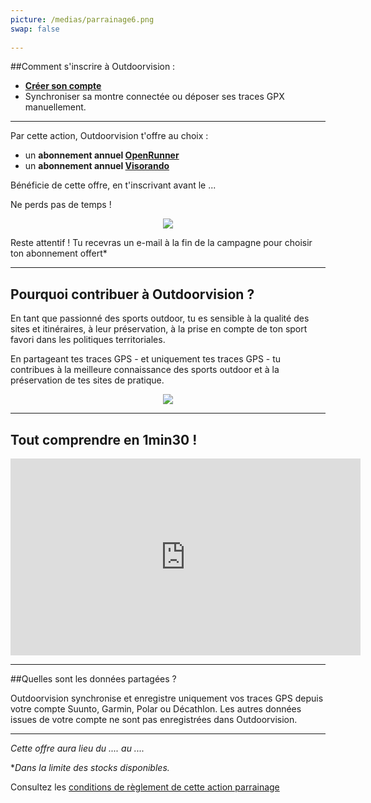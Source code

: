 ```yaml
---
picture: /medias/parrainage6.png
swap: false
 
---
```

 
##Comment s'inscrire à Outdoorvision :
- **[Créer son compte](https://staging-auth.outdoorvision.fr/auth/realms/PRNSN/protocol/openid-connect/registrations?client_id=back1-outdoorgeovision-prnsn&response_type=code&redirect_uri=https://staging-back.outdoorvision.fr/auth/done/&scope=openid)**
- Synchroniser sa montre connectée ou déposer ses traces GPX manuellement.
 
<participate></participate>

 ---
 
Par cette action, Outdoorvision t'offre au choix : 

- un **abonnement annuel [OpenRunner](https://www.openrunner.com)**
- un **abonnement annuel [Visorando](https://www.visorando.com)** 
 
Bénéficie de cette offre, en t'inscrivant avant le ...

Ne perds pas de temps ! 
 
<p align="center">
 <img src="/medias/Abos openrunner  visorando.png">
</p>

Reste attentif ! Tu recevras un e-mail à la fin de la campagne pour choisir ton abonnement offert* 
 
---
 
## Pourquoi contribuer à Outdoorvision ?

En tant que passionné des sports outdoor, tu es sensible à la qualité des sites et itinéraires, à leur préservation, à la prise en compte de ton sport favori dans les politiques territoriales.

En partageant tes traces GPS - et uniquement tes traces GPS - tu contribues à la meilleure connaissance des sports outdoor et à la préservation de tes sites de pratique.
 
<p align="center">
 <img src="/medias/parrainage5.png">
</p>

---
 
## Tout comprendre en 1min30 !

<p align="center">
 <iframe width="560" height="315" src="https://www.youtube.com/embed/fMkJ--vPamA?si=SxuhFIjWeJ6jFW_b" title="YouTube video player" title="YouTube video player" frameborder="0" allow="accelerometer; autoplay; clipboard-write; encrypted-media; gyroscope; picture-in-picture" allowfullscreen></iframe>
</p> 

---
 
##Quelles sont les données partagées ?

Outdoorvision synchronise et enregistre uniquement vos traces GPS depuis votre compte Suunto, Garmin, Polar ou Décathlon. Les autres données issues de votre compte ne sont pas enregistrées dans Outdoorvision.
 
---

*Cette offre aura lieu du .... au ....*

**Dans la limite des stocks disponibles.*

Consultez les [conditions de règlement de cette action parrainage](/medias/challenge/Reglement_challenge_Strava2025.pdf)
<p></p>
